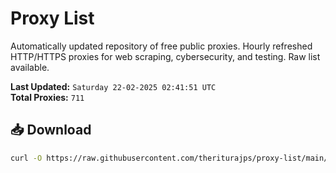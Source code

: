 # Proxy List

Automatically updated repository of free public proxies. Hourly refreshed HTTP/HTTPS proxies for web scraping, cybersecurity, and testing. Raw list available.

**Last Updated:** `Saturday 22-02-2025 02:41:51 UTC`  
**Total Proxies:** `711`

## 📥 Download
```bash
curl -O https://raw.githubusercontent.com/theriturajps/proxy-list/main/proxies.txt
